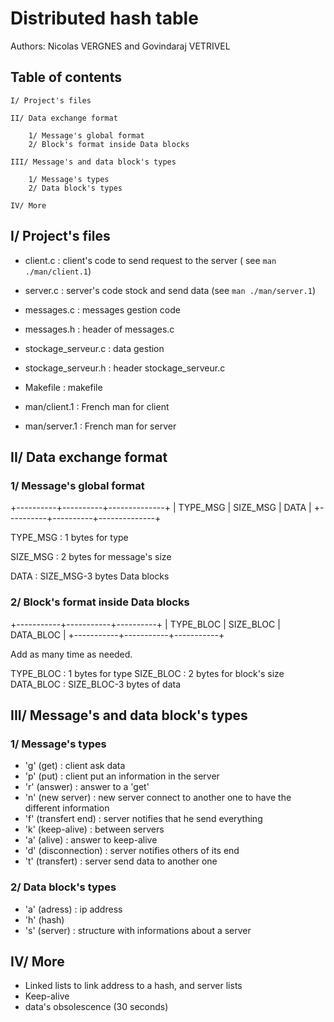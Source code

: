 # Distributed hash table

Authors: Nicolas VERGNES and Govindaraj VETRIVEL

## Table of contents

    I/ Project's files

    II/ Data exchange format

        1/ Message's global format
        2/ Block's format inside Data blocks

    III/ Message's and data block's types

        1/ Message's types
        2/ Data block's types
        
    IV/ More


## I/ Project's files 

- client.c : client's code to send request to the server
             ( see `man ./man/client.1`)
             
- server.c : server's code stock and send data
             (see `man ./man/server.1`)

- messages.c : messages gestion code
               
- messages.h : header of messages.c

- stockage_serveur.c : data gestion
                       
- stockage_serveur.h : header stockage_serveur.c

- Makefile : makefile 

- man/client.1 : French man for client 

- man/server.1 : French man for server


## II/ Data exchange format

### 1/ Message's global format

+----------+----------+--------------+
| TYPE_MSG | SIZE_MSG |     DATA     |
+----------+----------+--------------+

TYPE_MSG : 1 bytes for type

SIZE_MSG : 2 bytes for message's size

DATA : SIZE_MSG-3 bytes Data blocks


### 2/ Block's format inside Data blocks

+-----------+-----------+----------+
| TYPE_BLOC | SIZE_BLOC | DATA_BLOC |
+-----------+-----------+-----------+

Add as many time as needed.

TYPE_BLOC : 1 bytes for type 
SIZE_BLOC : 2 bytes for block's size
DATA_BLOC : SIZE_BLOC-3 bytes of data


## III/ Message's and data block's types

### 1/ Message's types

- 'g' (get) : client ask data
- 'p' (put) : client put an information in the server
- 'r' (answer) : answer to a 'get'
- 'n' (new server) : new server connect to another one to have 
                     the different information
- 'f' (transfert end) : server notifies that he send everything
- 'k' (keep-alive) : between servers
- 'a' (alive) : answer to keep-alive
- 'd' (disconnection) : server notifies others of its end
- 't' (transfert) : server send data to another one

### 2/ Data block's types

- 'a' (adress) : ip address
- 'h' (hash) 
- 's' (server) : structure with informations about a server


## IV/ More

- Linked lists to link address to a hash, and server lists
- Keep-alive
- data's obsolescence (30 seconds)

